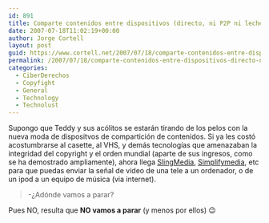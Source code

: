 ```yaml
---
id: 891
title: Comparte contenidos entre dispositivos (directo, ni P2P ni leches)
date: 2007-07-18T11:02:19+00:00
author: Jorge Cortell
layout: post
guid: https://www.cortell.net/2007/07/18/comparte-contenidos-entre-dispositivos-directo-ni-p2p-ni-leches/
permalink: /2007/07/18/comparte-contenidos-entre-dispositivos-directo-ni-p2p-ni-leches/
categories:
  - CiberDerechos
  - Copyfight
  - General
  - Technology
  - Technolust
---
```

Supongo que Teddy y sus acólitos se estarán tirando de los pelos con la nueva moda de dispositvos de compartición de contenidos. Si ya les costó acostumbrarse al casette, al VHS, y demás tecnologí­as que amenazaban la integridad del copyright y el orden mundial (aparte de sus ingresos, como se ha demostrado ampliamente), ahora llega <a target="_blank" title="Slingmedia" href="https://us.slingmedia.com/page/products.html">SlingMedia</a>, <a target="_blank" title="Simplifymedia" href="https://www.simplifymedia.com/">Simplifymedia</a>, etc para que puedas enviar la señal de ví­deo de una tele a un ordenador, o de un ipod a un equipo de música (via internet).

> -¿Adónde vamos a parar?

Pues NO, resulta que **NO vamos a parar** (y menos por ellos) 😉